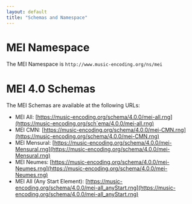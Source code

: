 ```yaml
---
layout: default
title: "Schemas and Namespace"
---
```


# MEI Namespace

The MEI Namespace is `http://www.music-encoding.org/ns/mei`

# MEI 4.0 Schemas

The MEI Schemas are available at the following URLs:

 - MEI All: [https://music-encoding.org/schema/4.0.0/mei-all.rng](https://music-encoding.org/sch`ema/4.0.0/mei-all.rng)
 - MEI CMN: [https://music-encoding.org/schema/4.0.0/mei-CMN.rng](https://music-encoding.org/schema/4.0.0/mei-CMN.rng)
 - MEI Mensural: [https://music-encoding.org/schema/4.0.0/mei-Mensural.rng](https://music-encoding.org/schema/4.0.0/mei-Mensural.rng)
 - MEI Neumes: [https://music-encoding.org/schema/4.0.0/mei-Neumes.rng](https://music-encoding.org/schema/4.0.0/mei-Neumes.rng)
 - MEI All (Any Start Element): [https://music-encoding.org/schema/4.0.0/mei-all_anyStart.rng](https://music-encoding.org/schema/4.0.0/mei-all_anyStart.rng)
